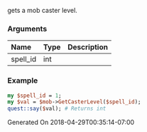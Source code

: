 gets a mob caster level.
### Arguments
**Name**|**Type**|**Description**
:---|:---|:---
spell_id|int|

### Example

```perl
my $spell_id = 1;
my $val = $mob->GetCasterLevel($spell_id);
quest::say($val); # Returns int
```


Generated On 2018-04-29T00:35:14-07:00